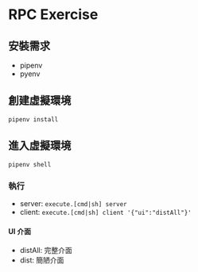 # RPC Exercise

## 安裝需求
- pipenv
- pyenv

## 創建虛擬環境
`pipenv install`

## 進入虛擬環境
`pipenv shell`

### 執行
- server: `execute.[cmd|sh] server`
- client: `execute.[cmd|sh] client '{"ui":"distAll"}'`
#### UI 介面
- distAll: 完整介面
- dist: 簡陋介面